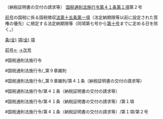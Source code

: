 （納税証明書の交付の請求等）
[国税通則法施行令第４１条第１項](国税通則法施行＿令＿第４１条第１項)第２号

[前号](国税通則法施行＿令＿第４１条第１項第１号)の国税に係る国税徴収[法第十五条第一項](国税通則法＿＿＿＿＿第１５条第１項)（法定納期限等以前に設定された質権の優先）に規定する法定納期限等（同項第七号から[第十号](国税通則法施行＿令＿第４１条第１項第１０号)までに定める日を除く。）

[条(全)](国税通則法施行＿令＿第４１条_.md)    [項(全)](国税通則法施行＿令＿第４１条第１項_.md)    [項](国税通則法施行＿令＿第４１条第１項.md)

[前号←](国税通則法施行＿令＿第４１条第１項第１号.md)    [→次号](国税通則法施行＿令＿第４１条第１項第３号.md)

#国税通則法施行令

#国税通則法施行令/_第９章雑則

#国税通則法施行令/_第９章雑則/第４１条（納税証明書の交付の請求等）

#国税通則法施行令/第４１条（納税証明書の交付の請求等）

#国税通則法施行令/第４１条（納税証明書の交付の請求等）/第１項

#国税通則法施行令/第４１条（納税証明書の交付の請求等）/第１項/第２号

